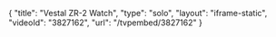 {
    "title": "Vestal ZR-2 Watch",
    "type": "solo",
    "layout": "iframe-static",
    "videoId": "3827162",
    "url": "\/tvpembed\/3827162"
}
